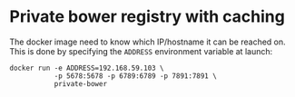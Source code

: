 # Private bower registry with caching

The docker image need to know which IP/hostname it can be reached on. This is done by specifying the `ADDRESS` environment variable at launch:

    docker run -e ADDRESS=192.168.59.103 \
               -p 5678:5678 -p 6789:6789 -p 7891:7891 \
               private-bower


